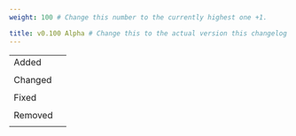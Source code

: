 ```yaml
---
weight: 100 # Change this number to the currently highest one +1.

title: v0.100 Alpha # Change this to the actual version this changelog is about.
---
```


|         |          |
|---------|----------|
| Added   |          |
|         |          |
| Changed |          |
|         |          |
| Fixed   |          |
|         |          |
| Removed |          |
|         |          |